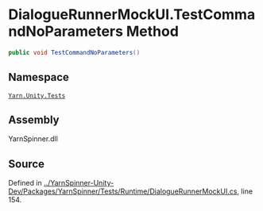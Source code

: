 # DialogueRunnerMockUI.TestCommandNoParameters Method


```csharp
public void TestCommandNoParameters()
```



## Namespace
[`Yarn.Unity.Tests`](/api/csharp/yarn.unity.tests/README.md)

## Assembly
YarnSpinner.dll

## Source
Defined in [../YarnSpinner-Unity-Dev/Packages/YarnSpinner/Tests/Runtime/DialogueRunnerMockUI.cs](https://github.com/YarnSpinnerTool/YarnSpinner-Unity//blob/develop/Tests/Runtime/DialogueRunnerMockUI.cs#L154), line 154.
